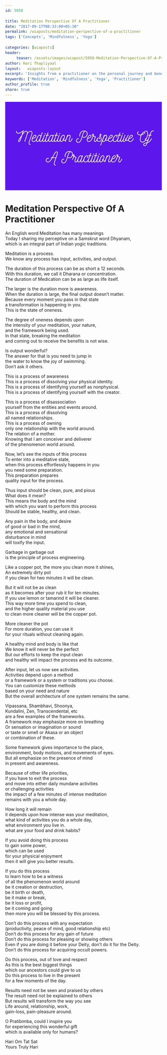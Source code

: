 ```yaml
--- 
id: 5058

title: Meditation Perspective Of A Practitioner
date: "2017-09-17T08:33:00+05:30"
permalink: /wiaposts/meditation-perspective-of-a-practitioner
tags: ['Concepts', 'Mindfulness', 'Yoga']    

categories: [wiaposts] 
header:
     teaser: /assets/images/wiapost/5058-Meditation-Perspective-Of-A-Practitioner.jpg
author: Hari Thapliyaal 
layout:   wiaposts-layout
excerpt: 'Insights from a practitioner on the personal journey and benefits of meditation.' 
keywords: ['Meditation', 'Mindfulness', 'Yoga', 'Practitioner']
author_profile: true 
share: true 
---
```


![Meditation Perspective Of A Practitioner](/assets/images/wiapost/5058-Meditation-Perspective-Of-A-Practitioner.jpg)     
   
# Meditation Perspective Of A Practitioner
   
An English word Meditation has many meanings     
Today I sharing my perceptive on a Samskrut word Dhyanam,     
which is an integral part of Indian yogic traditions.    
    
Meditation is a process.     
We know any process has input, activities, and output.    
    
The duration of this process can be as short a 12 seconds.     
With this duration, we call it Dharana or concentration.     
The duration of Medication can be as large as life itself.    
    
The larger is the duration more is awareness.     
When the duration is large, the final output doesn’t matter.     
Because every moment you pass in that state     
a transformation is happening in you.     
This is the state of oneness.    
    
The degree of oneness depends upon     
the intensity of your meditation, your nature,     
and the framework being used.     
In that state, breaking the meditation     
and coming out to receive the benefits is not wise.    
    
Is output wonderful?     
The answer for that is you need to jump in     
the water to know the joy of swimming.     
Don’t ask it others.    
    
This is a process of awareness     
This is a process of dissolving your physical identity.     
This is a process of identifying yourself as nonphysical.     
This is a process of identifying yourself with the creator.    
    
This is a process of disassociation     
yourself from the entities and events around.     
This is a process of dissolving     
all named relationships.     
This is a process of owning     
only one relationship with the world around.     
The relation of a mother.     
Knowing that I am conceiver and deliverer     
of the phenomenon world around.    
    
Now, let’s see the inputs of this process     
To enter into a meditative state,     
when this process effortlessly happens in you     
you need some preparation.     
This preparation prepares     
quality input for the process.    
    
Thus input should be clean, pure, and pious     
What does it mean?     
This means the body and the mind     
with which you want to perform this process     
Should be stable, healthy, and clean.    
    
Any pain in the body, and desire     
of good or bad in the mind,     
any emotional and sensational     
disturbance in mind     
will toxify the input.    
    
Garbage in garbage out     
is the principle of process engineering.    
    
Like a copper pot, the more you clean more it shines,     
An extremely dirty pot     
if you clean for two minutes it will be clean.    
    
But it will not be as clean     
as it becomes after your rub it for ten minutes.     
If you use lemon or tamarind it will be cleaner.     
This way more time you spend to clean,     
and the higher quality material you use     
to clean more cleaner will be the copper pot.    
    
More cleaner the pot     
For more duration, you can use it     
for your rituals without cleaning again.    
    
A healthy mind and body is like that     
We know it will never be the perfect     
But our efforts to keep the input clean     
and healthy will impact the process and its outcome.    
    
After input, let us now see activities.     
Activities depend upon a method     
or a framework or a system or traditions you choose.     
You can customize these methods     
based on your need and nature     
But the overall architecture of one system remains the same.    
    
Vipassana, Shambhavi, Shoonya,     
Kundalini, Zen, Transcendental, etc     
are a few examples of the frameworks.     
A framework may emphasize more on breathing     
Or sensation or imagination or sound     
or taste or smell or Akasa or an object     
or combination of these.    
    
Some framework gives importance to the place,     
environment, body motions, and movements of eyes.     
But all emphasize on the presence of mind     
in present and awareness.    
    
Because of other life priorities,     
if you have to exit the process     
and move into either daily mundane activities     
or challenging activities     
the impact of a few minutes of intense meditation     
remains with you a whole day.    
    
How long it will remain     
it depends upon how intense was your meditation,     
what kind of activities you do a whole day,     
what environment you live in.     
what are your food and drink habits?    
    
If you avoid doing this process     
to gain some power,     
which can be used     
for your physical enjoyment     
then it will give you better results.    
    
If you do this process     
to learn how to be a witness     
of all the phenomenon world around     
be it creation or destruction,     
be it birth or death,     
be it make or break,     
be it loss or profit,     
be it coming and going     
then more you will be blessed by this process.    
    
Don’t do this process with any expectation     
(productivity, peace of mind, good relationship etc)     
Don’t do this process for any gain of future     
Don’t do this process for pleasing or showing others     
Even if you are doing it before your Deity, don’t do it for the Deity.     
Don’t do this process for acquiring occult powers.    
    
Do this process, out of love and respect     
As this is the best biggest things     
which our ancestors could give to us     
Do this process to live in the present     
for a few moments of the day.    
    
Results need not be seen and praised by others     
The result need not be explained to others     
But results will transform the way you see     
Life around, relationship, work,     
gain-loss, pain-pleasure around.    
    
O Pratibimba, could I inspire you     
for experiencing this wonderful gift     
which is available only for humans?    
    
Hari Om Tat Sat     
Yours Truly Hari    

